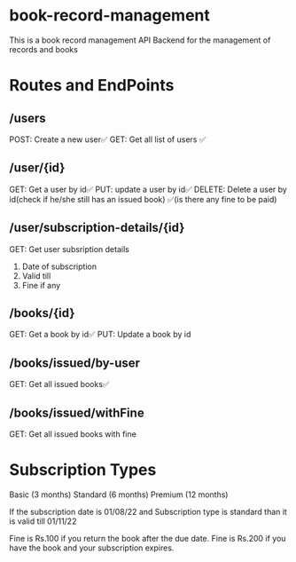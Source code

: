 # book-record-management

This is a book record management API Backend for the management of records and books

# Routes and EndPoints

## /users

POST: Create a new user✅
GET: Get all list of users ✅

## /user/{id}

GET: Get a user by id✅
PUT: update a user by id✅
DELETE: Delete a user by id(check if he/she still has an issued book) ✅(is there any fine to be paid)

## /user/subscription-details/{id}

GET: Get user subsription details

1. Date of subscription
2. Valid till
3. Fine if any

## /books/{id}

GET: Get a book by id✅
PUT: Update a book by id

## /books/issued/by-user

GET: Get all issued books✅

## /books/issued/withFine

GET: Get all issued books with fine

# Subscription Types

Basic (3 months)
Standard (6 months)
Premium (12 months)

If the subscription date is 01/08/22 and Subscription type is standard than it is valid till 01/11/22

Fine is Rs.100 if you return the book after the due date.
Fine is Rs.200 if you have the book and your subscription expires.
